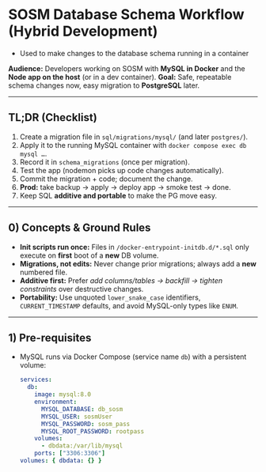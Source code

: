 # SOSM Database Schema Workflow (Hybrid Development)
- Used to make changes to the database schema running in a container

**Audience:** Developers working on SOSM with **MySQL in Docker** and the **Node app on the host** (or in a dev container).
**Goal:** Safe, repeatable schema changes now, easy migration to **PostgreSQL** later.

---

## TL;DR (Checklist)

1. Create a migration file in `sql/migrations/mysql/` (and later `postgres/`).
2. Apply it to the running MySQL container with `docker compose exec db mysql …`.
3. Record it in `schema_migrations` (once per migration).
4. Test the app (nodemon picks up code changes automatically).
5. Commit the migration + code; document the change.
6. **Prod:** take backup → apply → deploy app → smoke test → done.
7. Keep SQL **additive and portable** to make the PG move easy.

---

## 0) Concepts & Ground Rules

- **Init scripts run once:** Files in `/docker-entrypoint-initdb.d/*.sql` only execute on **first** boot of a **new** DB volume.
- **Migrations, not edits:** Never change prior migrations; always add a **new** numbered file.
- **Additive first:** Prefer *add columns/tables → backfill → tighten constraints* over destructive changes.
- **Portability:** Use unquoted `lower_snake_case` identifiers, `CURRENT_TIMESTAMP` defaults, and avoid MySQL-only types like `ENUM`.

---

## 1) Pre-requisites

- MySQL runs via Docker Compose (service name `db`) with a persistent volume:
  ```yaml
  services:
    db:
      image: mysql:8.0
      environment:
        MYSQL_DATABASE: db_sosm
        MYSQL_USER: sosmUser
        MYSQL_PASSWORD: sosm_pass
        MYSQL_ROOT_PASSWORD: rootpass
      volumes:
        - dbdata:/var/lib/mysql
      ports: ["3306:3306"]
  volumes: { dbdata: {} }
